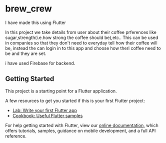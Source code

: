 # brew_crew

I have made this using Flutter

In this project we take details from user about their coffee prferences like sugar,strength(i.e.how strong the coffee should be),etc..
This can be used in companies so that they don't need to everyday tell how their coffee will be,
instead the can login in to this app and choose how theri coffee need to be and they are set.

i have used Firebase for backend.

## Getting Started

This project is a starting point for a Flutter application.

A few resources to get you started if this is your first Flutter project:

- [Lab: Write your first Flutter app](https://flutter.dev/docs/get-started/codelab)
- [Cookbook: Useful Flutter samples](https://flutter.dev/docs/cookbook)

For help getting started with Flutter, view our
[online documentation](https://flutter.dev/docs), which offers tutorials,
samples, guidance on mobile development, and a full API reference.
